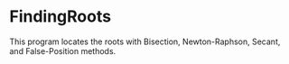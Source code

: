 # FindingRoots
This program locates the roots with Bisection, Newton-Raphson, Secant, and False-Position methods.
